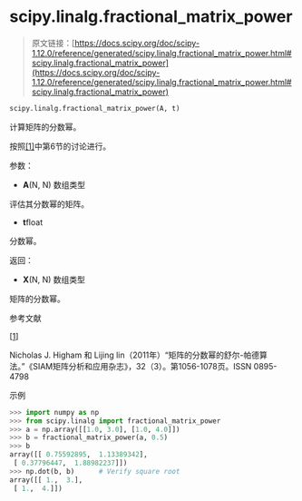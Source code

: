 # scipy.linalg.fractional_matrix_power

> 原文链接：[https://docs.scipy.org/doc/scipy-1.12.0/reference/generated/scipy.linalg.fractional_matrix_power.html#scipy.linalg.fractional_matrix_power](https://docs.scipy.org/doc/scipy-1.12.0/reference/generated/scipy.linalg.fractional_matrix_power.html#scipy.linalg.fractional_matrix_power)

```py
scipy.linalg.fractional_matrix_power(A, t)
```

计算矩阵的分数幂。

按照[[1]](#r791503297a58-1)中第6节的讨论进行。

参数：

-   **A**(N, N) 数组类型

评估其分数幂的矩阵。

-   **t**float

分数幂。

返回：

-   **X**(N, N) 数组类型

矩阵的分数幂。

参考文献

[[1](#id1)]

Nicholas J. Higham 和 Lijing lin（2011年）“矩阵的分数幂的舒尔-帕德算法。”《SIAM矩阵分析和应用杂志》，32（3）。第1056-1078页。ISSN 0895-4798

示例

```py
>>> import numpy as np
>>> from scipy.linalg import fractional_matrix_power
>>> a = np.array([[1.0, 3.0], [1.0, 4.0]])
>>> b = fractional_matrix_power(a, 0.5)
>>> b
array([[ 0.75592895,  1.13389342],
 [ 0.37796447,  1.88982237]])
>>> np.dot(b, b)      # Verify square root
array([[ 1.,  3.],
 [ 1.,  4.]]) 
```
